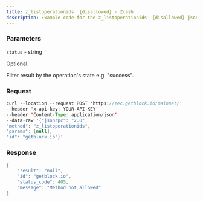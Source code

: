 ```yaml
---
title: z_listoperationids  {disallowed} - Zcash
description: Example code for the z_listoperationids  {disallowed} json-rpc method. Сomplete guide on how to use z_listoperationids  {disallowed} json-rpc in GetBlock.io Web3 documentation.
---
```


### Parameters


`status` - string

Optional.

Filter result by the operation's state e.g. "success".

### Request

``` java
curl --location --request POST 'https://zec.getblock.io/mainnet/' 
--header 'x-api-key: YOUR-API-KEY' 
--header 'Content-Type: application/json' 
--data-raw '{"jsonrpc": "2.0",
"method": "z_listoperationids",
"params": [null],
"id": "getblock.io"}'
```

###  Response

``` java
{
    "result": "null",
    "id": "getblock.io",
    "status_code": 405,
    "message": "Method not allowed"
}
```

